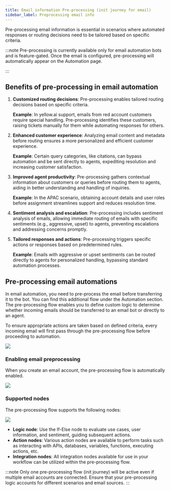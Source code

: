 ```yaml
---
title: Email information Pre-processing (init journey for email)
sidebar_label: Preprocessing email info
---
```


Pre-processing email information is essential in scenarios where automated responses or routing decisions need to be tailored based on specific criteria. 

:::note
Pre-processing is currently available only for email automation bots and is feature-gated. Once the email is configured, pre-processing will automatically appear on the Automation page.

:::

## Benefits of pre-processing in email automation

1. **Customized routing decisions**:
   Pre-processing enables tailored routing decisions based on specific criteria.
   
   **Example**: In yellow.ai support, emails from red account customers require special handling. Pre-processing identifies these customers, raising tickets manually for them while automating responses for others.

2. **Enhanced customer experience**:
   Analyzing email content and metadata before routing ensures a more personalized and efficient customer experience.
   
   **Example**: Certain query categories, like citations, can bypass automation and be sent directly to agents, expediting resolution and increasing customer satisfaction.

3. **Improved agent productivity**:
   Pre-processing gathers contextual information about customers or queries before routing them to agents, aiding in better understanding and handling of inquiries.
   
   **Example**: In the APAC scenario, obtaining account details and user roles before assignment streamlines support and reduces resolution time.

4. **Sentiment analysis and escalation**:
   Pre-processing includes sentiment analysis of emails, allowing immediate routing of emails with specific sentiments (e.g., aggressive, upset) to agents, preventing escalations and addressing concerns promptly.

5. **Tailored responses and actions**:
   Pre-processing triggers specific actions or responses based on predetermined rules.
   
   **Example**: Emails with aggressive or upset sentiments can be routed directly to agents for personalized handling, bypassing standard automation processes.


## Pre-processing email automations

In email automation, you need to pre-process the email before transferring it to the bot. You can find this additional flow under the Automation section. The pre-processing flow enables you to define custom logic to determine whether incoming emails should be transferred to an email bot or directly to an agent.

To ensure appropriate actions are taken based on defined criteria, every incoming email will first pass through the pre-processing flow before proceeding to automation.

   ![](https://i.imgur.com/j5Nkrj8.png)

### Enabling email preprocessing

When you create an email account, the pre-processing flow is automatically enabled.

   ![](https://i.imgur.com/Qnwx8lP.png)

### Supported nodes

The pre-processing flow supports the following nodes:

   ![](https://i.imgur.com/ewSUR6g.png)

- **Logic node**: Use the If-Else node to evaluate use cases, user information, and sentiment, guiding subsequent actions.
- **Action nodes**: Various action nodes are available to perform tasks such as interacting with APIs, databases, variables, functions, executing actions, etc.
- **Integration nodes**: All integration nodes available for use in your workflow can be utilized within the pre-processing flow.


:::note
Only one pre-processing flow (init journey) will be active even if multiple email accounts are connected. Ensure that your pre-processing logic accounts for different scenarios and email sources.
:::


